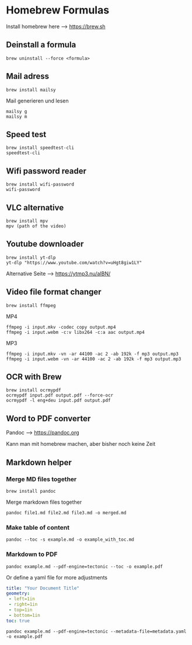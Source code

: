 # Homebrew Formulas

Install homebrew here --> https://brew.sh

## Deinstall a formula

```shell
brew uninstall --force <formula>
```

## Mail adress

```
brew install mailsy
```

Mail generieren und lesen

```
mailsy g
mailsy m
```

## Speed test

```
brew install speedtest-cli
speedtest-cli
```

## Wifi password reader

```
brew install wifi-password
wifi-password
```

## VLC alternative

```
brew install mpv
mpv (path of the video)
```

## Youtube downloader

```
brew install yt-dlp
yt-dlp "https://www.youtube.com/watch?v=uHgt8giw1LY"
```

Alternative Seite —> https://ytmp3.nu/aIBN/

## Video file format changer

```
brew install ffmpeg
```

MP4

```
ffmpeg -i input.mkv -codec copy output.mp4
ffmpeg -i input.webm -c:v libx264 -c:a aac output.mp4
```

MP3

```
ffmpeg -i input.mkv -vn -ar 44100 -ac 2 -ab 192k -f mp3 output.mp3
ffmpeg -i input.webm -vn -ar 44100 -ac 2 -ab 192k -f mp3 output.mp3
```

## OCR with Brew

```
brew install ocrmypdf
ocrmypdf input.pdf output.pdf --force-ocr
ocrmypdf -l eng+deu input.pdf output.pdf
```

## Word to PDF converter

Pandoc --> https://pandoc.org

Kann man mit homebrew machen, aber bisher noch keine Zeit

## Markdown helper

### Merge MD files together

```shell
brew install pandoc
```

Merge markdown files together

```shell
pandoc file1.md file2.md file3.md -o merged.md
```

### Make table of content

```shell
pandoc --toc -s example.md -o example_with_toc.md
```

### Markdown to PDF

```shell
pandoc example.md --pdf-engine=tectonic --toc -o example.pdf
```

Or define a yaml file for more adjustments

```yaml
title: "Your Document Title"
geometry: 
 - left=1in
 - right=1in
 - top=1in
 - bottom=1in
toc: true
```

```shell
pandoc example.md --pdf-engine=tectonic --metadata-file=metadata.yaml -o example.pdf
```